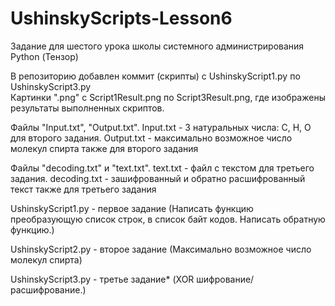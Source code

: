 # UshinskyScripts-Lesson6
Задание для шестого урока школы системного администрирования Python (Тензор)

В репозиторию добавлен коммит (скрипты) с UshinskyScript1.py по UshinskyScript3.py  
Картинки ".png" c Script1Result.png по Script3Result.png, где изображены результаты выполненных скриптов.    

Файлы "Input.txt", "Output.txt". 
Input.txt - 3 натуральных числа: C, H, O для второго задания. Output.txt - максимально возможное число молекул спирта также для второго задания  

Файлы "decoding.txt" и "text.txt". text.txt - файл с текстом для третьего задания. decoding.txt - зашифрованный и обратно расшифрованный текст также для третьего задания


UshinskyScript1.py - первое задание (Написать функцию преобразующую список строк, в список байт кодов. Написать обратную функцию.)  

UshinskyScript2.py - второе задание (Максимально возможное число молекул спирта)  

UshinskyScript3.py - третье задание* (XOR шифрование/расшифрование.)
